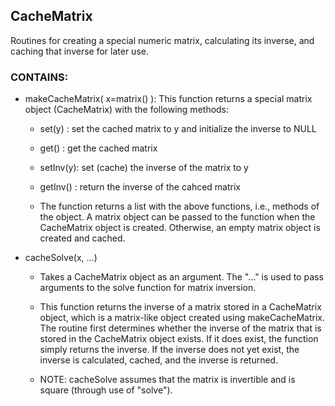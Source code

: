 ## CacheMatrix

Routines for creating a special numeric matrix, calculating its inverse, and caching that inverse for later use.

### CONTAINS:
 - makeCacheMatrix( x=matrix() ): This function returns a special matrix object (CacheMatrix) with the following methods:
   - set(y)   : set the cached matrix to y and initialize the inverse to NULL
   - get()    : get the cached matrix
   - setInv(y): set (cache) the inverse of the matrix to y 
   - getInv() : return the inverse of the cahced matrix 

   - The function returns a list with the above functions, i.e., methods of the object. A matrix object can be passed to the function when the CacheMatrix object is created.  Otherwise, an empty matrix object is created and cached. 

 - cacheSolve(x, ...)
   - Takes a CacheMatrix object as an argument. The "..." is used to pass arguments to the solve function for matrix inversion.

   - This function returns the inverse of a matrix stored in a CacheMatrix object, which is a matrix-like object created using makeCacheMatrix. The routine first determines whether the inverse of the matrix that is stored in the CacheMatrix object  exists. If it does exist, the function simply returns the inverse.  If the inverse does not yet exist, the inverse is  calculated, cached, and the inverse is returned.  

   - NOTE: cacheSolve assumes that the matrix is invertible and is square (through use of "solve").
